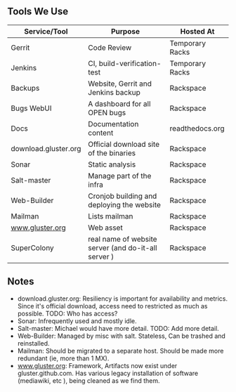 ## Tools We Use

| Service/Tool         | Purpose                            | Hosted At       |
|----------------------|------------------------------------|-----------------|
| Gerrit               | Code Review                        |  Temporary Racks|
| Jenkins              | CI, build-verification-test        |  Temporary Racks|
| Backups              | Website, Gerrit and Jenkins backup |  Rackspace|
| Bugs WebUI           | A dashboard for all OPEN bugs      |  Rackspace|
| Docs                 | Documentation content              | readthedocs.org |
| download.gluster.org | Official download site of the binaries | Rackspace|
| Sonar                | Static analysis                    | Rackspace |
| Salt-master          | Manage part of the infra           | Rackspace |
| Web-Builder          | Cronjob building and deploying the website | Rackspace |
| Mailman              | Lists mailman                      | Rackspace |
| www.gluster.org      | Web asset                          | Rackspace |
| SuperColony          | real name of website server (and do-it-all server ) | Rackspace |

## Notes
* download.gluster.org: Resiliency is important for availability and metrics.
  Since it's official download, access need to restricted as much as possible.
  TODO: Who has access?
* Sonar: Infrequently used and mostly idle.
* Salt-master: Michael would have more detail. TODO: Add more detail.
* Web-Builder: Managed by misc with salt. Stateless, Can be trashed and
  reinstalled.
* Mailman: Should be migrated to a separate host. Should be made more redundant
  (ie, more than 1 MX).
* www.gluster.org: Framework, Artifacts now exist under gluster.github.com. Has
  various legacy installation of software (mediawiki, etc ), being cleaned as
  we find them.
